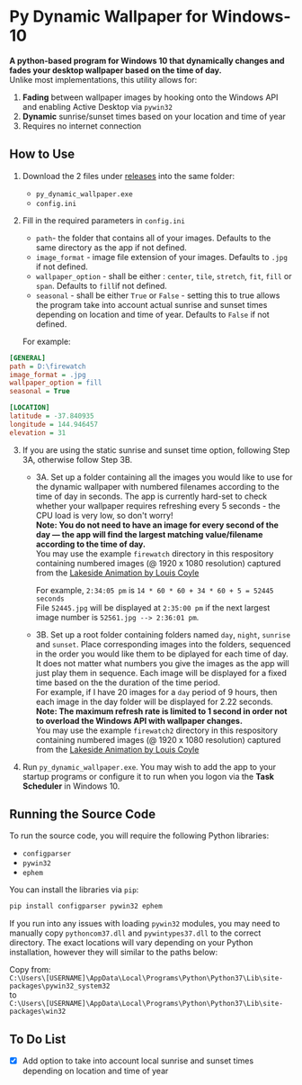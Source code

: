 # Py Dynamic Wallpaper for Windows-10
**A python-based program for Windows 10 that dynamically changes and fades your desktop wallpaper based on the time of day.**  
Unlike most implementations, this utility allows for:
1. **Fading** between wallpaper images by hooking onto the Windows API and enabling Active Desktop via `pywin32`
2. **Dynamic** sunrise/sunset times based on your location and time of year
3. Requires no internet connection

## How to Use
1. Download the 2 files under [releases](https://github.com/GrandTheftGelato/Py-Dynamic-Wallpaper-for-Windows-10/releases) into the same folder:  
   * `py_dynamic_wallpaper.exe`  
   * `config.ini`
  
  
2. Fill in the required parameters in `config.ini`
   * `path`- the folder that contains all of your images. Defaults to the same directory as the app if not defined.
   * `image_format` - image file extension of your images. Defaults to `.jpg` if not defined.
   * `wallpaper_option` - shall be either : `center`, `tile`, `stretch`, `fit`, `fill` or `span`. Defaults to `fill`if not defined.
   * `seasonal` - shall be either `True` or `False` - setting this to true allows the program take into account actual sunrise and sunset times depending on location and time of year.  Defaults to `False` if not defined.
  
   For example:  
```ini
[GENERAL]
path = D:\firewatch
image_format = .jpg
wallpaper_option = fill
seasonal = True

[LOCATION]
latitude = -37.840935
longitude = 144.946457
elevation = 31
```
  
  
3. If you are using the static sunrise and sunset time option, following Step 3A, otherwise follow Step 3B.  
    - 3A. Set up a folder containing all the images you would like to use for the dynamic wallpaper with numbered filenames according to the time of day in seconds.  The app is currently hard-set to check whether your wallpaper requires refreshing every 5 seconds - the CPU load is very low, so don't worry!  
	**Note: You do not need to have an image for every second of the day — the app will find the largest matching value/filename according to the time of day.**  
    You may use the example `firewatch` directory in this respository containing numbered images (@ 1920 x 1080 resolution) captured from the [Lakeside Animation by Louis Coyle](https://dribbble.com/shots/1941754-Lakeside-Animation)  
  
      For example, `2:34:05 pm` is `14 * 60 * 60 + 34 * 60 + 5 = 52445 seconds`  
      File `52445.jpg` will be displayed at `2:35:00 pm` if the next largest image number is `52561.jpg --> 2:36:01 pm`.  
	
   - 3B. Set up a root folder containing folders named `day`, `night`, `sunrise` and `sunset`. Place corresponding images into the folders, sequenced in the order you would like them to be diplayed for each time of day. It does not matter what numbers you give the images as the app will just play them in sequence. Each image will be displayed for a fixed time based on the the duration of the time period.  
   For example, if I have 20 images for a `day` period of 9 hours, then each image in the day folder will be displayed for 2.22 seconds.  
   **Note: The maximum refresh rate is limited to 1 second in order not to overload the Windows API with wallpaper changes.**  
   You may use the example `firewatch2` directory in this respository containing numbered images (@ 1920 x 1080 resolution) captured from the [Lakeside Animation by Louis Coyle](https://dribbble.com/shots/1941754-Lakeside-Animation)  

4. Run `py_dynamic_wallpaper.exe`. You may wish to add the app to your startup programs or configure it to run when you logon via the **Task Scheduler** in Windows 10.

## Running the Source Code
To run the source code, you will require the following Python libraries:  
* `configparser`
* `pywin32`
* `ephem`
  
You can install the libraries via `pip`:  
```bash
pip install configparser pywin32 ephem
```
  
If you run into any issues with loading `pywin32` modules, you may need to manually copy `pythoncom37.dll` and `pywintypes37.dll` to the correct directory. The exact locations will vary depending on your Python installation, however they will similar to the paths below:  
  
Copy from:  
`C:\Users\[USERNAME]\AppData\Local\Programs\Python\Python37\Lib\site-packages\pywin32_system32`  
to  
`C:\Users\[USERNAME]\AppData\Local\Programs\Python\Python37\Lib\site-packages\win32`

## To Do List
- [x] Add option to take into account local sunrise and sunset times depending on location and time of year
